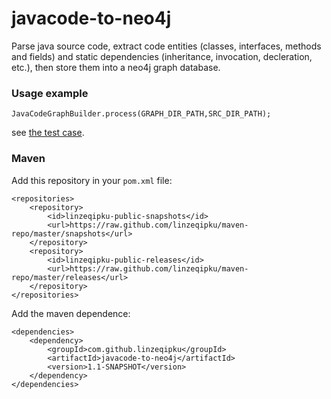 # javacode-to-neo4j

Parse java source code, extract code entities (classes, interfaces, methods and fields) and static dependencies (inheritance, invocation, decleration, etc.), then store them into a neo4j graph database.

### Usage example

``
JavaCodeGraphBuilder.process(GRAPH_DIR_PATH,SRC_DIR_PATH);
``

see [the test case](https://github.com/linzeqipku/javacode-to-neo4j/blob/master/src/test/java/com/github/linzeqipku/javacode_to_neo4j/JavaCodeGraphBuilderTest.java).

### Maven

Add this repository in your ``pom.xml`` file:

```
<repositories>
    <repository>
        <id>linzeqipku-public-snapshots</id>
        <url>https://raw.github.com/linzeqipku/maven-repo/master/snapshots</url>
    </repository>
    <repository>
        <id>linzeqipku-public-releases</id>
        <url>https://raw.github.com/linzeqipku/maven-repo/master/releases</url>
    </repository>
</repositories>
```

Add the maven dependence:

```
<dependencies>
    <dependency>
        <groupId>com.github.linzeqipku</groupId>
        <artifactId>javacode-to-neo4j</artifactId>
        <version>1.1-SNAPSHOT</version>
    </dependency>
</dependencies>
```
